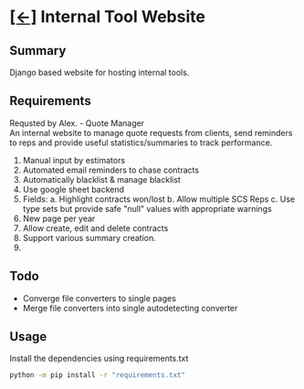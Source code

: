 # [[<-]](../README.md) Internal Tool Website
## Summary
Django based website for hosting internal tools.

## Requirements
Requsted by Alex. - Quote Manager \
An internal website to manage quote requests from clients, send reminders to reps and provide useful statistics/summaries to track performance.
1. Manual input by estimators
2. Automated email reminders to chase contracts
3. Automatically blacklist & manage blacklist
4. Use google sheet backend
5. Fields:
	a. Highlight contracts won/lost	
	b. Allow multiple SCS Reps
	c. Use type sets but provide safe "null" values with appropriate warnings
7. New page per year
8. Allow create, edit and delete contracts
9. Support various summary creation.
10. 
## Todo

- Converge file converters to single pages
- Merge file converters into single autodetecting converter


## Usage
Install the dependencies using requirements.txt
``` bash
python -m pip install -r "requirements.txt"
```